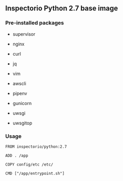 ## Inspectorio Python 2.7 base image

### Pre-installed packages
- supervisor
- nginx
- curl
- jq
- vim
- awscli

- pipenv
- gunicorn
- uwsgi
- uwsgitop

### Usage

```
FROM inspectorio/python:2.7

ADD . /app

COPY config/etc /etc/

CMD ["/app/entrypoint.sh"]

```
